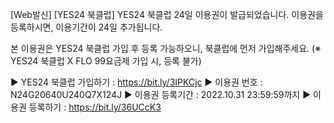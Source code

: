 [Web발신]
[YES24 북클럽] YES24 북클럽 24일 이용권이 발급되었습니다. 이용권을 등록하시면, 이용기간이 24일 추가됩니다.

본 이용권은 YES24 북클럽 가입 후 등록 가능하오니, 북클럽에 먼저 가입해주세요.
(※ YES24 북클럽 X FLO 99요금제 가입 시, 등록 불가)

▶ YES24 북클럽 가입하기 : https://bit.ly/3IPKCjc
▶ 이용권 번호 : N24G20640U240Q7X124J
▶ 이용권 등록기간 : 2022.10.31 23:59:59까지
▶ 이용권 등록하기 : 
https://bit.ly/36UCcK3